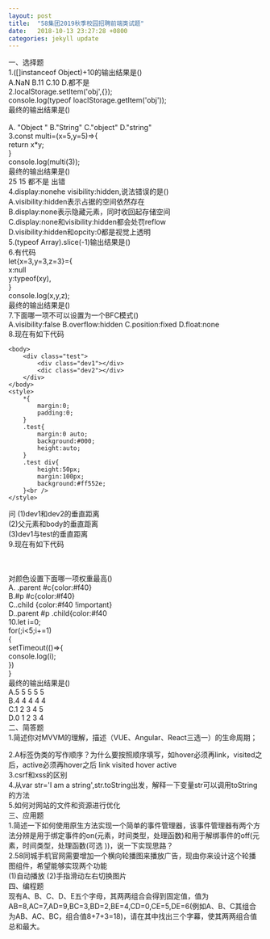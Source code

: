 ```yaml
---
layout: post
title:  "58集团2019秋季校园招聘前端类试题"
date:   2018-10-13 23:27:28 +0800
categories: jekyll update
---
```

一、选择题<br />
	1.([]instanceof Object)+10的输出结果是()<br />
	A.NaN B.11 C.10 D.都不是<br />
	2.localStorage.setItem('obj',{});<br />
	console.log(typeof loaclStorage.getItem('obj'));<br />
	最终的输出结果是()<br />	
	A. "Object " B."String" C."object" D."string"<br />
	3.const multi=(x=5,y=5)=>{<br />
	return x*y;<br />
	}<br />
	console.log(multi(3));<br />
	最终的输出结果是()<br />
	25 15 都不是 出错<br />
	4.display:nonehe visibility:hidden,说法错误的是()<br />
	A.visibility:hidden表示占据的空间依然存在<br />
	B.display:none表示隐藏元素，同时收回起存储空间<br />
	C.display:none和visibility:hidden都会处罚reflow<br />
	D.visibility:hidden和opcity:0都是视觉上透明<br />
	5.(typeof Array).slice(-1)输出结果是()<br />
	6.有代码<br />
	let{x=3,y=3,z=3}={<br />
	x:null<br />
	y:typeof(xy),<br />
	}<br />
	console.log(x,y,z);<br />
	最终的输出结果是()<br />
	7.下面哪一项不可以设置为一个BFC模式()<br />
	A.visibility:false B.overflow:hidden C.position:fixed D.float:none<br />
	8.现在有如下代码
	
	<body>
		<div class="test">
			<div class="dev1"></div>
			<dic class="dev2"></div>
		</div>
	</body>
	<style>
		*{
			margin:0;
			padding:0;
		}
		.test{
			margin:0 auto;
			background:#000;
			height:auto;
		}
		.test div{
			height:50px;
			margin:100px;
			background:#ff552e;
		}<br />
	</style>
	
问
(1)dev1和dev2的垂直距离<br />
(2)父元素和body的垂直距离<br />
(3)dev1与test的垂直距离<br />
9.现在有如下代码<br />
	<div class="parent" id="p"><br />
		<div class="child" id="c"></div><br />
	</div>对颜色设置下面哪一项权重最高()<br />
	A. .parent #c{color:#f40}<br />
	B.#p #c{color:#f40}<br />
	C..child {color:#f40 !important}<br />
	D..parent #p .child{color:#f40<br />
	10.let i=0;<br />
	for(;i<5;i+=1)<br />
	{<br />
		setTimeout(()=>{<br />
			console.log(i);<br />
		})<br />
	}<br />
	最终的输出结果是()<br />
	A.5 5 5 5 5<br /> 
	B.4 4 4 4 4<br />
	C.1 2 3 4 5<br />
	D.0 1 2 3 4<br />
二、简答题<br />
	1.简述你对MVVM的理解，描述（VUE、Angular、React三选一）的生命周期；
	
2.A标签伪类的写作顺序？为什么要按照顺序填写，如hover必须再link，visited之后，active必须再hover之后 link visited hover active<br />
	3.csrf和xss的区别<br />
	4.从var str='I am a string',str.toString出发，解释一下变量str可以调用toString的方法<br />
	5.如何对网站的文件和资源进行优化<br />
三、应用题<br />
	1.简述一下如何使用原生方法实现一个简单的事件管理器，该事件管理器有两个方法分辨是用于绑定事件的on(元素，时间类型，处理函数)和用于解绑事件的off(元素，时间类型，处理函数(可选 ))，说一下实现思路？<br />
	2.58同城手机官网需要增加一个横向轮播图来播放广告，现由你来设计这个轮播图组件，希望能够实现两个功能<br />
	(1)自动播放 (2)手指滑动左右切换图片<br />
四、编程题<br />
	现有A、B、C、D、E五个字母，其两两组合会得到固定值，值为AB=8,AC=7,AD=9,BC=3,BD=2,BE=4,CD=0,CE=5,DE=6(例如A、B、C其组合为AB、AC、BC，组合值8+7+3=18)，请在其中找出三个字幕，使其两两组合值总和最大。<br />